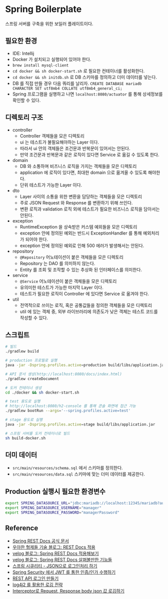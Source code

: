# Spring Boilerplate

스프링 서버를 구축을 위한 보일러 플레이트이다.

## 필요한 환경

- IDE: Intellij
- Docker 가 설치되고 실행되어 있어야 한다.
- `brew install mysql-client`
- `cd docker && sh docker-start.sh` 로 필요한 컨테이너를 활성화한다.
- `cd docker && sh initdb.sh` 로 DB 스키마를 정의하고 더미 데이터를 넣는다.
- DB 를 직접 만들 경우 다음 쿼리를 날리자. `CREATE DATABASE mariadb CHARACTER SET utf8mb4 COLLATE utf8mb4_general_ci;`
- Spring 프로그램을 실행하고 나면 `localhost:8080/actuator` 를 통해 상세정보를 확인할 수 있다.

## 디렉토리 구조

- controller
    - Controller 객체들을 모은 디렉토리
    - ui 는 테스트가 불필요해야하는 Layer 이다.
    - 따라서 ui 안의 객체들은 조건문과 반복문이 있어서는 안된다.
    - 만약 조건문과 반복문과 같은 로직이 있다면 Service 로 옮길 수 있도록 한다.
- domain
    - DB 와 소통하며 비즈니스 로직을 가지는 객체들을 모은 디렉토리
    - application 에 로직이 있다면, 최대한 domain 으로 옮겨올 수 있도록 해야한다.
    - 단위 테스트가 가능한 Layer 이다.
- dto
    - Layer 사이의 소통을 위한 변환을 담당하는 객체들을 모은 디렉토리
    - 주로 JSON Request 와 Response 를 변환하기 위해 쓰인다.
    - 변환 로직과 validation 로직 외에 테스트가 필요한 비즈니스 로직을 담아서는 안된다.
- exception
    - RuntimeException 을 상속받은 커스템 예외들을 모은 디렉토리
    - exception 안에 정의된 예외는 반드시 ExceptionHandler 를 통해 예외처리가 되어야 한다.
    - exception 안에 정의된 예외로 인해 500 에러가 발생해서는 안된다.
- repository
    - `@Repository` 어노테이션이 붙은 객체들을 모은 디렉토리
    - Repository 는 DAO 를 의미하지 않는다.
    - Entity 를 조회 및 조작할 수 있는 추상화 된 인터페이스를 의미한다.
- service
    - `@Service` 어노테이션이 붙은 객체들을 모은 디렉토리
    - 유의미한 테스트가 가능한 마지막 Layer 이다.
    - 테스트가 필요한 로직이 Controller 에 있다면 Service 로 옮겨야 한다.
- util
    - 전역적으로 쓰이는 로직, 혹은 공통값들을 정의한 객체들을 모은 디렉토리
    - util 에 있는 객체 중, 외부 라이브러리에 의존도가 낮은 객체는 테스트 코드를 작성할 수 있다.

## 스크립트

```sh
# 빌드
./gradlew build

# production 프로필로 실행
java -jar -Dspring.profiles.active=production build/libs/application.jar

# API 문서 생성(http://localhost:8080/docs/index.html)
./gradlew createDocument

# 도커 컨테이너 생성
cd ./docker && sh docker-start.sh

# test 용도로 실행
# http://localhost:8080/h2-console 를 통해 콘솔 화면에 접근 가능
./gradlew bootRun --args='--spring.profiles.active=test'

# stage 용도로 실행
java -jar -Dspring.profiles.active=stage build/libs/application.jar

# 스프링 서버를 도커 컨테이너로 빌드
sh build-docker.sh
```

## 더미 데이터

- `src/main/resources/schema.sql` 에서 스키마를 정의한다.
- `src/main/resources/data.sql` 스키마에 맞는 더미 데이터를 제공한다.

## Production 실행시 필요한 환경변수

```sh
export SPRING_DATASOURCE_URL="jdbc:mariadb://localhost:12345/mariadb?autoReconnect=true&useUnicode=true&characterEncoding=UTF8MB4"
export SPRING_DATASOURCE_USERNAME="manager"
export SPRING_DATASOURCE_PASSWORD="managerPassword"
```

## Reference

- [Spring REST Docs 공식 문서](https://godekdls.github.io/Spring%20REST%20Docs/contents/)
- [우아한 형제들 기술 블로그: REST Docs 적용](https://techblog.woowahan.com/2597)
- [velog 블로그: Spring REST Docs 적용해보기](https://velog.io/@tmdgh0221/Spring-Rest-Docs-%EC%A0%81%EC%9A%A9%ED%95%B4%EB%B3%B4%EA%B8%B0#request-and-response-body)
- [velog 블로그: Spring REST Docs 살펴볼만한 기능들](https://velog.io/@dae-hwa/Spring-REST-Docs-%EC%82%B4%ED%8E%B4%EB%B3%BC%EB%A7%8C%ED%95%9C-%EA%B8%B0%EB%8A%A5%EB%93%A4)
- [스프링 시큐리티 - JSON으로 로그인처리 하기](https://ttl-blog.tistory.com/104)
- [Spring Security 에서 JWT 를 통한 인증/인가 수행하기](https://ppaksang.tistory.com/12)
- [REST API 로그인 만들기](https://willbfine.tistory.com/568)
- [log4j2 를 활용한 로깅 전략](https://kth990303.tistory.com/369)
- [Interceptor로 Request, Response body json 값 로깅하기](https://xzio.tistory.com/1999)
